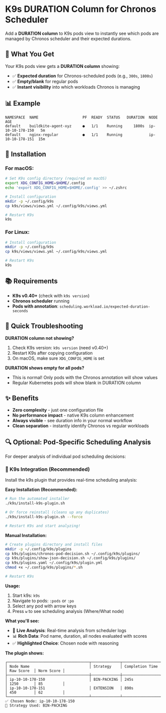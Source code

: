 # K9s DURATION Column for Chronos Scheduler

Add a **DURATION column** to K9s pods view to instantly see which pods are managed by Chronos scheduler and their expected durations.

## 🎯 What You Get

Your K9s pods view gets a **DURATION column** showing:
- ✅ **Expected duration** for Chronos-scheduled pods (e.g., `300s`, `1800s`)
- ✅ **Empty/blank** for regular pods
- ✅ **Instant visibility** into which workloads Chronos is managing

## 📊 Example

```
NAMESPACE  NAME                    PF  READY  STATUS   DURATION  NODE              AGE
default    buildkite-agent-xyz     ●   1/1    Running     1800s  ip-10-10-178-150   5m
default    nginx-regular           ●   1/1    Running            ip-10-10-178-151  15m
```

## 🚀 Installation

### For macOS:
```bash
# Set K9s config directory (required on macOS)
export XDG_CONFIG_HOME=$HOME/.config
echo 'export XDG_CONFIG_HOME=$HOME/.config' >> ~/.zshrc

# Install configuration
mkdir -p ~/.config/k9s
cp k9s/views/views.yml ~/.config/k9s/views.yml

# Restart K9s
k9s
```

### For Linux:
```bash
# Install configuration
mkdir -p ~/.config/k9s
cp k9s/views/views.yml ~/.config/k9s/views.yml

# Restart K9s
k9s
```

## 📚 Requirements

- **K9s v0.40+** (check with `k9s version`)
- **Chronos scheduler** running
- **Pods with annotation**: `scheduling.workload.io/expected-duration-seconds`

## 🐛 Quick Troubleshooting

**DURATION column not showing?**
1. Check K9s version: `k9s version` (need v0.40+)
2. Restart K9s after copying configuration
3. On macOS, make sure `XDG_CONFIG_HOME` is set

**DURATION shows empty for all pods?**
- This is normal! Only pods with the Chronos annotation will show values
- Regular Kubernetes pods will show blank in DURATION column

## ✨ Benefits

- **Zero complexity** - just one configuration file
- **No performance impact** - native K9s column enhancement  
- **Always visible** - see duration info in your normal workflow
- **Clean separation** - instantly identify Chronos vs regular workloads

## 🔍 Optional: Pod-Specific Scheduling Analysis

For deeper analysis of individual pod scheduling decisions:

### 📱 K9s Integration (Recommended)

Install the k9s plugin that provides real-time scheduling analysis:

**Easy Installation (Recommended):**
```bash
# Run the automated installer
./k9s/install-k9s-plugin.sh

# Or force reinstall (cleans up any duplicates)
./k9s/install-k9s-plugin.sh --force

# Restart K9s and start analyzing!
```

**Manual Installation:**
```bash
# Create plugins directory and install files
mkdir -p ~/.config/k9s/plugins
cp k9s/plugins/chronos-pod-decision.sh ~/.config/k9s/plugins/
cp k9s/plugins/show-json-decision.sh ~/.config/k9s/plugins/
cp k9s/plugins.yaml ~/.config/k9s/plugin.yml
chmod +x ~/.config/k9s/plugins/*.sh

# Restart K9s
```

**Usage:** 
1. Start k9s: `k9s`
2. Navigate to pods: `:pods` or `:po`  
3. Select any pod with arrow keys
4. Press `w` to see scheduling analysis (Where/What node)

**What you'll see:**
- 📱 **Live Analysis**: Real-time analysis from scheduler logs
- 📊 **Rich Data**: Pod name, duration, all nodes evaluated with scores
- ✅ **Highlighted Choice**: Chosen node with reasoning

**The plugin shows:**
```
┌─────────────────────────────────────┬─────────────┬─────────────────┬────────────┬────────────┐
│ Node Name                           │ Strategy    │ Completion Time │ Raw Score  │ Norm Score │
├─────────────────────────────────────┼─────────────┼─────────────────┼────────────┼────────────┤
│ ip-10-10-178-150                    │ BIN-PACKING │ 245s            │ 1250       │ 85         │
│ ip-10-10-178-151                    │ EXTENSION   │ 890s            │ 450        │ 62         │
└─────────────────────────────────────┴─────────────┴─────────────────┴────────────┴────────────┘
✅ Chosen Node: ip-10-10-178-150
🎯 Strategy Used: BIN-PACKING
```
